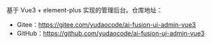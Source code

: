 基于 Vue3 + element-plus 实现的管理后台。仓库地址：

* Gitee：<https://gitee.com/yudaocode/ai-fusion-ui-admin-vue3>
* GitHub：<https://github.com/yudaocode/ai-fusion-ui-admin-vue3>
